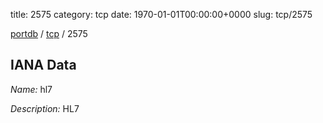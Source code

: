 title: 2575
category: tcp
date: 1970-01-01T00:00:00+0000
slug: tcp/2575

[portdb](/) / [tcp](/category/tcp.html) / 2575


## IANA Data

_Name:_ hl7

_Description:_ HL7

